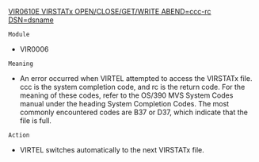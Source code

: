 [VIR0610E VIRSTATx OPEN/CLOSE/GET/WRITE ABEND=ccc-rc DSN=dsname](https://virtel.readthedocs.io/en/latest/manuals/virtel/Virtel459MG/messages.html?highlight=VIR0610E#VIR0610E)

`Module`
- 	VIR0006

`Meaning`
- An error occurred when VIRTEL attempted to access the VIRSTATx file. ccc is the system completion code, and rc is the return code. For the meaning of these codes, refer to the OS/390 MVS System Codes manual under the heading System Completion Codes. The most commonly encountered codes are B37 or D37, which indicate that the file is full.

`Action`
- VIRTEL switches automatically to the next VIRSTATx file.
